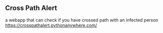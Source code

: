 ## Cross Path Alert

a webapp that can check if you have crossed path with an infected person
https://crosspathalert.pythonanywhere.com/
